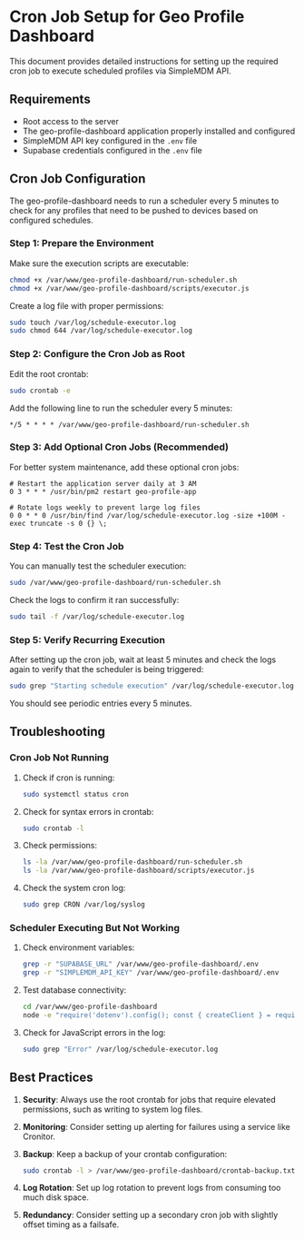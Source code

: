 # Cron Job Setup for Geo Profile Dashboard

This document provides detailed instructions for setting up the required cron job to execute scheduled profiles via SimpleMDM API.

## Requirements

- Root access to the server
- The geo-profile-dashboard application properly installed and configured
- SimpleMDM API key configured in the `.env` file
- Supabase credentials configured in the `.env` file

## Cron Job Configuration

The geo-profile-dashboard needs to run a scheduler every 5 minutes to check for any profiles that need to be pushed to devices based on configured schedules.

### Step 1: Prepare the Environment

Make sure the execution scripts are executable:

```bash
chmod +x /var/www/geo-profile-dashboard/run-scheduler.sh
chmod +x /var/www/geo-profile-dashboard/scripts/executor.js
```

Create a log file with proper permissions:

```bash
sudo touch /var/log/schedule-executor.log
sudo chmod 644 /var/log/schedule-executor.log
```

### Step 2: Configure the Cron Job as Root

Edit the root crontab:

```bash
sudo crontab -e
```

Add the following line to run the scheduler every 5 minutes:

```
*/5 * * * * /var/www/geo-profile-dashboard/run-scheduler.sh
```

### Step 3: Add Optional Cron Jobs (Recommended)

For better system maintenance, add these optional cron jobs:

```
# Restart the application server daily at 3 AM
0 3 * * * /usr/bin/pm2 restart geo-profile-app

# Rotate logs weekly to prevent large log files
0 0 * * 0 /usr/bin/find /var/log/schedule-executor.log -size +100M -exec truncate -s 0 {} \;
```

### Step 4: Test the Cron Job

You can manually test the scheduler execution:

```bash
sudo /var/www/geo-profile-dashboard/run-scheduler.sh
```

Check the logs to confirm it ran successfully:

```bash
sudo tail -f /var/log/schedule-executor.log
```

### Step 5: Verify Recurring Execution

After setting up the cron job, wait at least 5 minutes and check the logs again to verify that the scheduler is being triggered:

```bash
sudo grep "Starting schedule execution" /var/log/schedule-executor.log
```

You should see periodic entries every 5 minutes.

## Troubleshooting

### Cron Job Not Running

1. Check if cron is running:
   ```bash
   sudo systemctl status cron
   ```

2. Check for syntax errors in crontab:
   ```bash
   sudo crontab -l
   ```

3. Check permissions:
   ```bash
   ls -la /var/www/geo-profile-dashboard/run-scheduler.sh
   ls -la /var/www/geo-profile-dashboard/scripts/executor.js
   ```

4. Check the system cron log:
   ```bash
   sudo grep CRON /var/log/syslog
   ```

### Scheduler Executing But Not Working

1. Check environment variables:
   ```bash
   grep -r "SUPABASE_URL" /var/www/geo-profile-dashboard/.env
   grep -r "SIMPLEMDM_API_KEY" /var/www/geo-profile-dashboard/.env
   ```

2. Test database connectivity:
   ```bash
   cd /var/www/geo-profile-dashboard
   node -e "require('dotenv').config(); const { createClient } = require('@supabase/supabase-js'); const supabase = createClient(process.env.SUPABASE_URL, process.env.SUPABASE_SERVICE_ROLE_KEY); supabase.from('schedules').select('count').then(console.log).catch(console.error)"
   ```

3. Check for JavaScript errors in the log:
   ```bash
   sudo grep "Error" /var/log/schedule-executor.log
   ```

## Best Practices

1. **Security**: Always use the root crontab for jobs that require elevated permissions, such as writing to system log files.

2. **Monitoring**: Consider setting up alerting for failures using a service like Cronitor.

3. **Backup**: Keep a backup of your crontab configuration:
   ```bash
   sudo crontab -l > /var/www/geo-profile-dashboard/crontab-backup.txt
   ```

4. **Log Rotation**: Set up log rotation to prevent logs from consuming too much disk space.

5. **Redundancy**: Consider setting up a secondary cron job with slightly offset timing as a failsafe.
